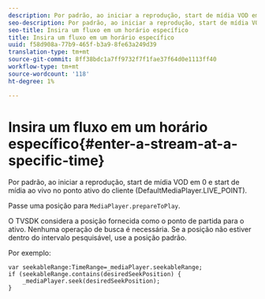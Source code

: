 ```yaml
---
description: Por padrão, ao iniciar a reprodução, start de mídia VOD em 0 e start de mídia ao vivo no ponto ativo do cliente (DefaultMediaPlayer.LIVE_POINT).
seo-description: Por padrão, ao iniciar a reprodução, start de mídia VOD em 0 e start de mídia ao vivo no ponto ativo do cliente (DefaultMediaPlayer.LIVE_POINT).
seo-title: Insira um fluxo em um horário específico
title: Insira um fluxo em um horário específico
uuid: f58d908a-77b9-465f-b3a9-8fe63a249d39
translation-type: tm+mt
source-git-commit: 8ff38bdc1a7ff9732f7f1fae37f64d0e1113ff40
workflow-type: tm+mt
source-wordcount: '118'
ht-degree: 1%

---
```



# Insira um fluxo em um horário específico{#enter-a-stream-at-a-specific-time}

Por padrão, ao iniciar a reprodução, start de mídia VOD em 0 e start de mídia ao vivo no ponto ativo do cliente (DefaultMediaPlayer.LIVE_POINT).

Passe uma posição para `MediaPlayer.prepareToPlay`.

O TVSDK considera a posição fornecida como o ponto de partida para o ativo. Nenhuma operação de busca é necessária. Se a posição não estiver dentro do intervalo pesquisável, use a posição padrão.

Por exemplo:

```
var seekableRange:TimeRange=_mediaPlayer.seekableRange; 
if (seekableRange.contains(desiredSeekPosition) { 
    _mediaPlayer.seek(desiredSeekPosition); 
}
```
